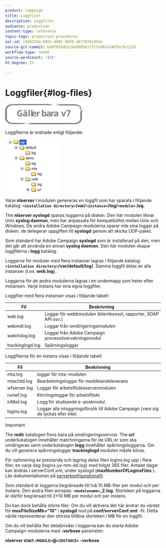 ```yaml
---
product: campaign
title: Loggfiler
description: Loggfiler
audience: production
content-type: reference
topic-tags: production-procedures
exl-id: c9d427da-6965-4945-90f0-d0770701d55e
source-git-commit: bd9f035db1cbad883e1f27fe901e34dfbc9c1229
workflow-type: tm+mt
source-wordcount: '431'
ht-degree: 1%

---
```


# Loggfiler{#log-files}

![](../../assets/v7-only.svg)

Loggfilerna är ordnade enligt följande:

![](assets/d_ncs_directory.png)

Varje **nlserver** I modulen genereras en loggfil som har sparats i följande katalog: **`<installation directory>`/var/`<instance>`/log/`<module>`.log**.

The **nlserver syslogd** sparas loggarna på disken. Den här modulen liknar Unix **syslog daemon**, men har anpassats för kompatibilitet mellan Unix och Windows. De andra Adobe Campaign-modulerna sparar inte sina loggar på disken. de delegerar uppgiften till **syslogd** genom att skicka UDP-paket.

Som standard har Adobe Campaign **syslogd** som är installerad på den, men det går att använda en annan **syslog daemon**. Den här modulen skapar loggfilerna i **logg** katalog.

Loggarna för moduler med flera instanser lagras i följande katalog: **`<installation directory>`/var/default/log/**. Samma loggfil delas av alla instanser (t.ex. **web.log**).

Loggarna för de andra modulerna lagras i en undermapp som heter efter instansen. Varje instans har sina egna loggfiler.

Loggfiler med flera instanser visas i följande tabell:

| Fil | Beskrivning |
|---|---|
| web.log | Loggar för webbmodulen (klientkonsol, rapporter, SOAP API osv.) |
| webmdl.log | Loggar från omdirigeringsmodulen |
| watchdog.log | Loggar från Adobe Campaign processövervakningsmodul |
| trackinglogd.log | Spårningsloggar |

Loggfilerna för en instans visas i följande tabell:

| Fil | Beskrivning |
|---|---|
| mta.log | loggar för mta-modulen |
| mtachild.log | Bearbetningsloggar för meddelandeleverans |
| wfserver.log | Loggar för arbetsflödesservermodulen |
| runwf.log | Körningsloggar för arbetsflöde |
| inMail.log | Logg för studsande e-postmodul |
| logins.log | Loggar alla inloggningsförsök till Adobe Campaign (vare sig de lyckas eller inte) |

>[!IMPORTANT]
>
>The **redir** katalogen finns bara på omdirigeringsservrar. The **url** underkatalogen innehåller matchningarna för de URL:er som ska omdirigeras samt underkatalogen **logg** innehåller spårningsloggarna. Om du vill generera spårningsloggar **trackinglogd** modulen måste köras.

För optimering av prestanda och lagring delas filen logins.log upp i flera filer, en varje dag (logins.yy-mm-dd.log) med högst 365 filer. Antalet dagar kan ändras i serverConf.xml, under syslogd (**maxNumberOfLoginsFiles** ). Läs dokumentationen på [serverkonfigurationsfil](../../installation/using/the-server-configuration-file.md#syslogd).

Som standard är loggarna begränsade till två 10 MB-filer per modul och per instans. Den andra filen anropas: **`<modulename>`_2.log**. Storleken på loggarna är därför begränsad till 2*10 MB per modul och per instans.

Du kan dock behålla större filer. Om du vill aktivera det här ändrar du värdet för **maxFileSizeMb=&quot;10&quot;** i **syslogd** nod på **conf/serverConf.xml** -fil. Detta värde representerar den största tillåtna storleken i MB för en loggfil.

Om du vill behålla fler detaljnivåer i loggarna kan du starta Adobe Campaign-modulerna med **-verbose** parameter:

**nlserver start `<MODULE>`@`<INSTANCE>` -verbose**
